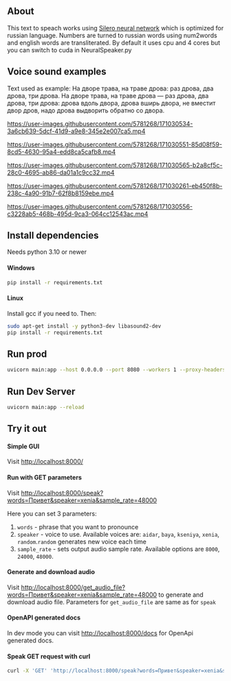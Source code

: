 ## About
This text to speach works using [Silero neural network](https://github.com/snakers4/silero-models) which is 
optimized for russian language. Numbers are turned to russian words using num2words and english words are transliterated.
By default it uses cpu and 4 cores but you can switch to cuda in NeuralSpeaker.py

## Voice sound examples
Text used as example: На дворе трава, на траве дрова: раз дрова, два дрова, три дрова. На дворе трава, на траве дрова — раз дрова, два дрова, три дрова: дрова вдоль двора, дрова вширь двора, не вместит двор дров, надо дрова выдворить обратно со двора.


https://user-images.githubusercontent.com/5781268/171030534-3a6cb639-5dcf-41d9-a9e8-345e2e007ca5.mp4

https://user-images.githubusercontent.com/5781268/171030551-85d08f59-8cd5-4630-95a4-edd8ca5cafb8.mp4

https://user-images.githubusercontent.com/5781268/171030565-b2a8cf5c-28c0-4695-ab86-da01a1c9cc32.mp4

https://user-images.githubusercontent.com/5781268/171030261-eb450f8b-238c-4a90-91b7-62f8b8159ebe.mp4

https://user-images.githubusercontent.com/5781268/171030556-c3228ab5-468b-495d-9ca3-064cc12543ac.mp4

## Install dependencies
Needs python 3.10 or newer

#### Windows
```bash
pip install -r requirements.txt
```

#### Linux
Install gcc if you need to. Then:
```bash
sudo apt-get install -y python3-dev libasound2-dev
pip install -r requirements.txt
```


## Run prod

```bash
uvicorn main:app --host 0.0.0.0 --port 8080 --workers 1 --proxy-headers
```

## Run Dev Server

```bash
uvicorn main:app --reload 
```

## Try it out
#### Simple GUI
Visit <http://localhost:8000/> 
#### Run with GET parameters
Visit <http://localhost:8000/speak?words=Привет&speaker=xenia&sample_rate=48000>  

Here you can set 3 parameters:
1. `words` - phrase that you want to pronounce 
2. `speaker` - voice to use. Available voices are: `aidar`, `baya`, `kseniya`, `xenia`, `random`.`random` generates 
new voice each time
3. `sample_rate` - sets output audio sample rate. Available options are `8000`, `24000`, `48000`.

#### Generate and download audio
Visit <http://localhost:8000/get_audio_file?words=Привет&speaker=xenia&sample_rate=48000> to generate and download audio file.
Parameters for `get_audio_file` are same as for `speak`

#### OpenAPI generated docs

In dev mode you can visit <http://localhost:8000/docs> for OpenApi generated docs.

#### Speak GET request with curl
```bash
curl -X 'GET' 'http://localhost:8000/speak?words=Привет&speaker=xenia&sample_rate=48000' -H 'accept: application/json'
```

